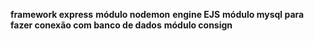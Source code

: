 **framework express**
**módulo nodemon**
**engine EJS**
**módulo mysql para fazer conexão com banco de dados**
**módulo consign**

